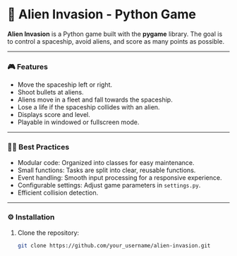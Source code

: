 # 👾 Alien Invasion - Python Game

**Alien Invasion** is a Python game built with the **pygame** library. The goal is to control a spaceship, avoid aliens, and score as many points as possible.

---

### 🎮 Features

- Move the spaceship left or right.
- Shoot bullets at aliens.
- Aliens move in a fleet and fall towards the spaceship.
- Lose a life if the spaceship collides with an alien.
- Displays score and level.
- Playable in windowed or fullscreen mode.

---

### 🧑‍💻 Best Practices

- Modular code: Organized into classes for easy maintenance.
- Small functions: Tasks are split into clear, reusable functions.
- Event handling: Smooth input processing for a responsive experience.
- Configurable settings: Adjust game parameters in `settings.py`.
- Efficient collision detection.

---

### ⚙️ Installation

1. Clone the repository:

   ```bash
   git clone https://github.com/your_username/alien-invasion.git
